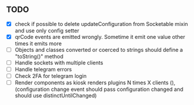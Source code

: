 ## TODO

- [x] check if possible to delete updateConfiguration from Socketable mixin and use only config setter
- [x] qrCode events are emitted wrongly. Sometime it emit one value other times it emits more
- [ ] Objects and classes converted or coerced to strings should define a "toString()" method
- [ ] Handle sockets with multiple clients
- [ ] Handle telegram errors
- [ ] Check 2FA for telegram login
- [ ] Render components as kiosk renders plugins N times X clients (), (configuration change event should pass configuration changed and should use distinctUntilChanged)
